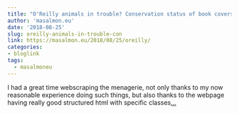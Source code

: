 ```yaml
---
title: "O'Reilly animals in trouble? Conservation status of book covers"
author: 'masalmon.eu'
date: '2018-08-25'
slug: oreilly-animals-in-trouble-con
link: https://masalmon.eu/2018/08/25/oreilly/
categories:
- bloglink
tags:
  - masalmoneu
---
```


I had a great time webscraping the menagerie, not only thanks to my now reasonable experience doing such things, but also thanks to the webpage having really good structured html with specific classes[... <i class="fas fa-external-link-alt"></i>](https://masalmon.eu/2018/08/25/oreilly/)

